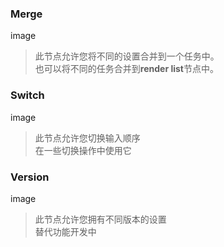 <!-- panels:start -->

<!-- div:title-panel -->

### Merge

<!-- div:left-panel -->

image

<!-- div:right-panel -->

> 此节点允许您将不同的设置合并到一个任务中。<br>也可以将不同的任务合并到**render list**节点中。

<!-- panels:end -->

<!-- panels:start -->

<!-- div:title-panel -->

### Switch

<!-- div:left-panel -->

image

<!-- div:right-panel -->

> 此节点允许您切换输入顺序<br>在一些切换操作中使用它

<!-- panels:end -->

<!-- panels:start -->

<!-- div:title-panel -->

### Version

<!-- div:left-panel -->

image

<!-- div:right-panel -->

> 此节点允许您拥有不同版本的设置<br>替代功能开发中
>

<!-- panels:end -->